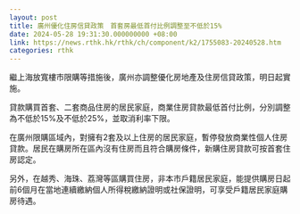 ```yaml
---
layout: post
title: 廣州優化住房信貸政策　首套房最低首付比例調整至不低於15%
date: 2024-05-28 19:31:30.000000000 +08:00
link: https://news.rthk.hk/rthk/ch/component/k2/1755083-20240528.htm
categories: rthk
---
```


繼上海放寬樓市限購等措施後，廣州亦調整優化房地產及住房信貸政策，明日起實施。

貸款購買首套、二套商品住房的居民家庭，商業住房貸款最低首付比例，分別調整為不低於15%及不低於25%，並取消利率下限。

在廣州限購區域內，對擁有2套及以上住房的居民家庭，暫停發放商業性個人住房貸款。居民在購房所在區內沒有住房而且符合購房條件，新購住房貸款可按首套住房認定。

另外，在越秀、海珠、荔灣等區購買住房，非本市戶籍居民家庭，能提供購房日起前6個月在當地連續繳納個人所得稅繳納證明或社保證明，可享受戶籍居民家庭購房待遇。

